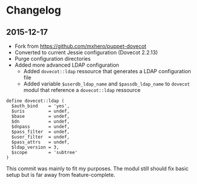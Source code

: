 Changelog
=========

2015-12-17
----------
* Fork from https://github.com/mxhero/puppet-dovecot
* Converted to current Jessie configuration (Dovecot 2.2.13)
* Purge configuration directories
* Added more advanced LDAP configuration
  * Added `dovecot::ldap` ressource that generates a LDAP configuration file
  * Added variable `$userdb_ldap_name` and `$passdb_ldap_name` to `dovecot` modul that reference a `dovecot::ldap` ressource

```puppet
define dovecot::ldap (
  $auth_bind    = 'yes',
  $uris         = undef,
  $base         = undef,
  $dn           = undef,
  $dnpass       = undef,
  $pass_filter  = undef,
  $user_filter  = undef,
  $pass_attrs   = undef,
  $ldap_version = 3,
  $scope        = 'subtree'
)
```
This commit was mainly to fit my purposes. The modul still should fix basic setup but is far away from feature-complete.
